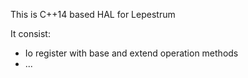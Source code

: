 This is C++14 based HAL for Lepestrum

It consist:
 - Io register with base and extend operation methods
 - ...
